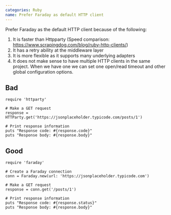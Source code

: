```yaml
---
categories: Ruby
name: Prefer Faraday as default HTTP client
---
```


Prefer Faraday as the default HTTP client because of the following:
1. It is faster than Httpparty (Speed comparison: https://www.scrapingdog.com/blog/ruby-http-clients/)
2. It has a retry ability at the middleware layer
3. It is more flexible as it supports many underlying adapters
4. It does not make sense to have multiple HTTP clients in the same project. When we have
   one we can set one open/read timeout and other global configuration options.

## Bad

```
require 'httparty'

# Make a GET request
response = HTTParty.get('https://jsonplaceholder.typicode.com/posts/1')

# Print response information
puts "Response code: #{response.code}"
puts "Response body: #{response.body}"
```

## Good

```
require 'faraday'

# Create a Faraday connection
conn = Faraday.new(url: 'https://jsonplaceholder.typicode.com')

# Make a GET request
response = conn.get('/posts/1')

# Print response information
puts "Response code: #{response.status}"
puts "Response body: #{response.body}"
```
